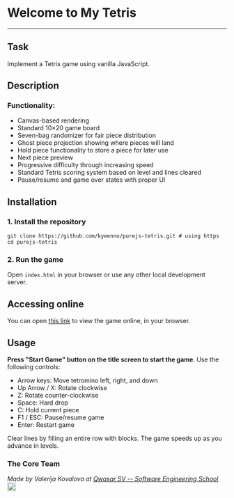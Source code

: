 # Welcome to My Tetris
***

## Task
Implement a Tetris game using vanilla JavaScript.

## Description


### Functionality:
- Canvas-based rendering
- Standard 10×20 game board
- Seven-bag randomizer for fair piece distribution
- Ghost piece projection showing where pieces will land
- Hold piece functionality to store a piece for later use
- Next piece preview
- Progressive difficulty through increasing speed
- Standard Tetris scoring system based on level and lines cleared
- Pause/resume and game over states with proper UI


## Installation
### 1. Install the repository
```shell
git clone https://github.com/kyeenno/purejs-tetris.git # using https
cd purejs-tetris
```
### 2. Run the game
Open `index.html` in your browser or use any other local development server.

## Accessing online
You can open [this link](https://purejs-tetris.vercel.app/) to view the game online, in your browser.

## Usage
**Press "Start Game" button on the title screen to start the game**. Use the following controls:

- Arrow keys: Move tetromino left, right, and down
- Up Arrow / X: Rotate clockwise
- Z: Rotate counter-clockwise
- Space: Hard drop
- C: Hold current piece
- F1 / ESC: Pause/resume game
- Enter: Restart game

Clear lines by filling an entire row with blocks. The game speeds up as you advance in levels.

### The Core Team
<span><i>Made by Valerija Kovalova at <a href='https://qwasar.io'>Qwasar SV -- Software Engineering School</a></i></span>
<span><img alt="Qwasar SV -- Software Engineering School's Logo" src='https://storage.googleapis.com/qwasar-public/qwasar-logo_50x50.png' width='20px' /></span>
